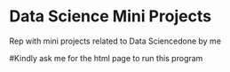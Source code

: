 # Data Science Mini Projects
 Rep with mini projects related to Data Sciencedone by me
 
#Kindly ask me for the html page to run this program
